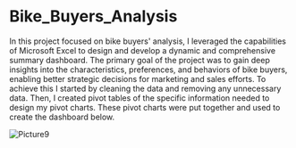 # Bike_Buyers_Analysis
In this project focused on bike buyers' analysis, I leveraged the capabilities of Microsoft Excel to design and develop a dynamic and comprehensive summary dashboard. The primary goal of the project was to gain deep insights into the characteristics, preferences, and behaviors of bike buyers, enabling better strategic decisions for marketing and sales efforts. 
To achieve this I started by cleaning the data and removing any unnecessary data. Then, I created pivot tables of the specific information needed to design my pivot charts. These pivot charts were put together and used to create the dashboard below.

![Picture9](https://github.com/MohammadMohammadieh/Bike_Stores_Analysis/assets/139064934/bef91652-0f70-4f8c-bf7d-6f134396734b)
